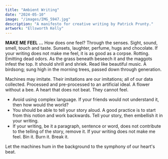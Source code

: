 ```yaml
---
title: "Ambient Writing"
date: "2024-05-10"
image: "/images/IMG_5947.jpg"
description: "A manifesto for creative writing by Patrick Prunty."
artwork: "Ellsworth Kelly"
---
```


[//]: # (> ```ambient --- "encompassing on all sides," from Latin ambientem &#40;nominative ambiens&#41;, which is the present participle of ambire "to go around, encircle, surround," from amb- "around" &#40;from PIE root *ambhi- "around"&#41; + ire "to go" &#40;from PIE root *ei- "to go"&#41;. This origin from the concept of "going around" contributes to the sense of "surrounding, encompassing, or encircling." The term often relates to conditions or influences surrounding or pervading an environment.```)

**MAKE ME FEEL ...** How does one feel? Through the senses. Sight,
sound, smell, touch and taste. Sunsets, laughter, perfume, hugs and chocolate.
If your writing does not make me feel, it is as good as a corpse. Rotting.
Emitting dead odors. As the grass beneath beseech it and the maggots infest the top.
It should shrill and shriek. Read like beautiful music. A birdsong; sung
high in the morning trees, passed down through generation.

Machines may imitate. Their imitations are our imitations; all of our
data collected. Processed and pre-processed to an artificial ideal. A flower
without a bee. A heart that does not beat. They cannot feel. 

* Avoid using complex language. If your friends would not understand it, then how would the world?
* You should be able to tell your story aloud. A good practice is to start
from this notion and work backwards. Tell your story, then embellish
it in your writing.
* If your writing, be it a paragraph, sentence or word, does
not contribute to the telling of the story, remove it.
If your writing does not make me feel. Bin it. Burn it. Break it.


Let the machines hum in the background to the symphony of our heart's beat.
